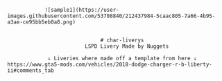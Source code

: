                 ![sample1](https://user-images.githubusercontent.com/53708840/212437984-5caac805-7a66-4b95-a3ae-ce95bb5eb0a8.png)


                                  # char-liverys
                             LSPD Livery Made by Nuggets

                 ↓ Liveries where made off a template from here ↓ 
    https://www.gta5-mods.com/vehicles/2018-dodge-charger-r-b-liberty-ii#comments_tab
